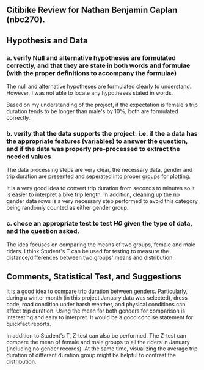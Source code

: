 ## Citibike Review for Nathan Benjamin Caplan (nbc270).


## Hypothesis and Data

### a. verify Null and alternative hypotheses are formulated correctly, and that they are state in both words and formulae (with the proper definitions to accompany the formulae)

The null and alternative hypotheses are formulated clearly to understand. However, I was not able to locate any hypotheses stated in words. 

Based on my understanding of the project, if the expectation is female's trip duration tends to be longer than male's by 10%, both are formulated correctly. 

### b. verify that the data supports the project: i.e. if the a data has the appropriate features (variables) to answer the question, and if the data was properly pre-processed to extract the needed values

The data processing steps are very clear, the necessary data, gender and trip duration are presented and seperated into proper groups for plotting. 

It is a very good idea to convert trip duration from seconds to minutes so it is easier to interpret a bike trip length. In addition, cleaning up the no gender data rows is a very necessary step performed to avoid this category being randomly counted as either gender group. 

### c. chose an appropriate test to test _H0_ given the type of data, and the question asked.

The idea focuses on comparing the means of two groups, female and male riders. I think Student's T can be used for testing to measure the distance/differences between two groups' means and distribution. 

## Comments, Statistical Test, and Suggestions

It is a good idea to compare trip duration between genders. Particularly, during a winter month (in this project January data was selected), dress code, road condition under harsh weather, and physical conditions can affect trip duration. Using the mean for both genders for comparison is interesting and easy to interpret. It would be a good concise statement for quickfact reports.

In addition to Student's T, Z-test can also be performed. The Z-test can compare the mean of female and male groups to all the riders in January (including no gender records). At the same time, visualizing the average trip duration of different duration group might be helpful to contrast the distribution. 

